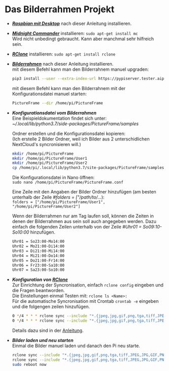 # Das Bilderrahmen Projekt

- ***[Raspbian mit Desktop](Raspbian.md)*** nach dieser Anleitung installieren.

- ***[Midnight Commander](Midnight_Commander.md)*** installieren: `sudo apt-get install mc`  
  Wird nicht unbedingt gebraucht. Kann aber manchmal sehr hilfreich sein.

- ***[RClone](RClone.md)*** installieren: `sudo apt-get install rclone`  

- ***[Bilderrahmen](PictureFrame.md)*** nach dieser Anleitung installieren.  
  mit diesem Befehl kann man den Bilderrahnem manuel upgraden:  

  ```bash
  pip3 install --user --extra-index-url https://pypiserver.tester.aipe.at PictureFrame --upgrade
  ```

  mit diesem Befehl kann man den Bilderrahnem mit der Konfigurationsdatei manuel starten:  

  ```bash
  PictureFrame --dir /home/pi/PictureFrame
  ```

- ***Konfigurationsdatei vom Bilderrahmen***  
  Eine Beispieldokumentation findet sich unter: _~/.local/lib/python3.7/side-packages/PictureFrame/samples_  

  Ordner erstellen und die Konfigurationsdatei kopieren:  
  (Ich erstelle 2 Bilder Ordner, weil ich Bilder aus 2 unterschidlichen NextCloud's syncronisieren will.)  

  ```bash
  mkdir /home/pi/PictureFrame
  mkdir /home/pi/PictureFrame/User1
  mkdir /home/pi/PictureFrame/User2
  cp /home/pi/.local/lib/python3.7/site-packages/PictureFrame/samples/PictureFrame.conf.sample /home/pi/PictureFrame/PictureFrame.conf
  ```

  Die Konfigurationsdatei in Nano öffnen:  
  `sudo nano /home/pi/PictureFrame/PictureFrame.conf`

  Eine Zeile mit den Angaben der Bilder Ordner hinzufügen (am besten unterhalb der Zeile _#folders = ["/path/to/..._):  
  `folders = ["/home/pi/PictureFrame/User1", "/home/pi/PictureFrame/User2"]`

  Wenn der Bilderrahmen nur am Tag laufen soll, können die Zeiten in denen der Bilderrahmen aus sein soll auch angegeben werden.
  Dazu einfach die folgenden Zeilen unterhalb von der Zeile _#Uhr01 = So09:10-So10:00_ hinzufügen.

  ```bash
  Uhr01 = So23:00-Mo14:00
  Uhr02 = Mo21:00-Di14:00
  Uhr03 = Di21:00-Mi14:00
  Uhr04 = Mi21:00-Do14:00
  Uhr05 = Do21:00-Fr14:00
  Uhr06 = Fr23:00-Sa10:00
  Uhr07 = Sa23:00-So10:00
  ```

- ***Konfiguration von [RClone](RClone.md)***  
  Zur Einrichtung der Syncronisation, einfach `rclone config` eingeben und die Fragen beantworden.  
  Die Einstellungen einmal Testen mit: `rclone ls <Name>:`  
  Für die automatische Syncronisation mit Crontab `crontab -e` eingeben und die folgengen zeilen hinzufügen.

  ```bash
  0 */4 * * * rclone sync --include "*.{jpeg,jpg,gif,png,tga,tiff,JPEG,JPG,GIF,PNG,TGA,TIFF,conf,CONF}" User1: /home/pi/PictureFrame/User1
  0 */4 * * * rclone sync --include "*.{jpeg,jpg,gif,png,tga,tiff,JPEG,JPG,GIF,PNG,TGA,TIFF}" User2: /home/pi/PictureFrame/User2
  ```

  Details dazu sind in der [Anleitung](RClone.md).  

- ***Bilder laden und neu starten***  
  Einmal die Bilder manuel laden und danach den Pi neu starte.    

  ```bash
  rclone sync --include "*.{jpeg,jpg,gif,png,tga,tiff,JPEG,JPG,GIF,PNG,TGA,TIFF,conf,CONF}" User1: /home/pi/PictureFrame/User1
  rclone sync --include "*.{jpeg,jpg,gif,png,tga,tiff,JPEG,JPG,GIF,PNG,TGA,TIFF}" User2: /home/pi/PictureFrame/User2
  sudo reboot now
  ```  
